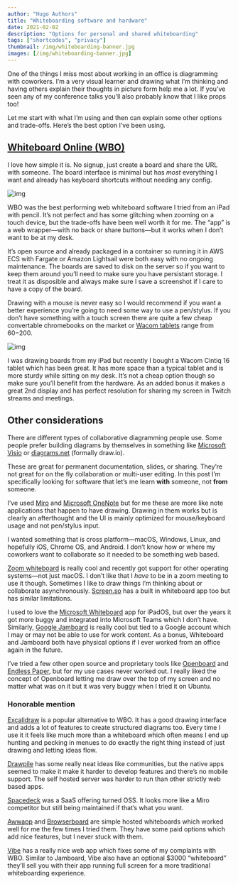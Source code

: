 ```yaml
---
author: "Hugo Authors"
title: "Whiteboarding software and hardware"
date: 2021-02-02
description: "Options for personal and shared whiteboarding"
tags: ["shortcodes", "privacy"]
thumbnail: /img/whiteboarding-banner.jpg 
images: [/img/whiteboarding-banner.jpg]
---
```


One of the things I miss most about working in an office is diagramming with coworkers. I’m a very visual learner and drawing what I’m thinking and having others explain their thoughts in picture form help me a lot. If you’ve seen any of my conference talks you’ll also probably know that I like props too!

Let me start with what I’m using and then can explain some other options and trade-offs. Here’s the best option I’ve been using.

## [Whiteboard Online (WBO)](https://wbo.ophir.dev/)

I love how simple it is. No signup, just create a board and share the URL with someone. The board interface is minimal but has *most* everything I want and already has keyboard shortcuts without needing any config.

![img](/img/wbo-1.png)

WBO was the best performing web whiteboard software I tried from an iPad with pencil. It’s not perfect and has some glitching when zooming on a touch device, but the trade-offs have been well worth it for me. The “app” is a web wrapper—with no back or share buttons—but it works when I don’t want to be at my desk.

It’s open source and already packaged in a container so running it in AWS ECS with Fargate or Amazon Lightsail were both easy with no ongoing maintenance. The boards are saved to disk on the server so if you want to keep them around you’ll need to make sure you have persistant storage. I treat it as disposible and always make sure I save a screenshot if I care to have a copy of the board.

Drawing with a mouse is never easy so I would recommend if you want a better experience you’re going to need some way to use a pen/stylus. If you don’t have something with a touch screen there are quite a few cheap convertable chromebooks on the market or [Wacom tablets](https://estore.wacom.com/en-US/tablets.html) range from $60-$200.

![img](/img/whiteboarding-cintiq.jpg)

I was drawing boards from my iPad but recently I bought a Wacom Cintiq 16 tablet which has been great. It has more space than a typical tablet and is more sturdy while sitting on my desk. It’s not a cheap option though so make sure you’ll benefit from the hardware. As an added bonus it makes a great 2nd display and has perfect resolution for sharing my screen in Twitch streams and meetings.

## Other considerations

There are different types of collaborative diagramming people use. Some people prefer building diagrams by themselves in something like [Microsoft Visio](https://www.microsoft.com/en-us/microsoft-365/visio/flowchart-software) or [diagrams.net](https://diagrams.net/) (formally draw.io).

These are great for permanent documentation, slides, or sharing. They’re not great for on the fly collaboration or multi-user editing. In this post I’m specifically looking for software that let’s me learn **with** someone, not **from** someone.

I’ve used [Miro](https://miro.com/) and [Microsoft OneNote](https://www.onenote.com/) but for me these are more like note applications that happen to have drawing. Drawing in them works but is clearly an afterthought and the UI is mainly optimized for mouse/keyboard usage and not pen/stylus input.

I wanted something that is cross platform—macOS, Windows, Linux, and hopefully iOS, Chrome OS, and Android. I don’t know how or where my coworkers want to collaborate so it needed to be something web based.

[Zoom whiteboard](https://support.zoom.us/hc/en-us/articles/205677665-Sharing-a-whiteboard) is really cool and recently got support for other operating systems—not just macOS. I don’t like that I *have* to be in a zoom meeting to use it though. Sometimes I like to draw things I’m thinking about or collaborate asynchronously. [Screen.so](https://screen.so/) has a built in whiteboard app too but has similar limitations.

I used to love the [Microsoft Whiteboard](https://www.microsoft.com/en-us/microsoft-365/microsoft-whiteboard/digital-whiteboard-app) app for iPadOS, but over the years it got more buggy and integrated into Microsoft Teams which I don’t have. Similarly, [Google Jamboard](https://jamboard.google.com/) is really cool but tied to a Google account which I may or may not be able to use for work content. As a bonus, Whiteboard and Jamboard both have physical options if I ever worked from an office again in the future.

I’ve tried a few other open source and proprietary tools like [Openboard](https://openboard.ch/index.en.html) and [Endless Paper](https://www.endlesspaper.app/), but for my use cases never worked out. I really liked the concept of Openboard letting me draw over the top of my screen and no matter what was on it but it was very buggy when I tried it on Ubuntu.

### Honorable mention

[Excalidraw](https://github.com/excalidraw/excalidraw) is a popular alternative to WBO. It has a good drawing interface and adds a lot of features to create structured diagrams too. Every time I use it it feels like much more than a whiteboard which often means I end up hunting and pecking in menues to do exactly the right thing instead of just drawing and letting ideas flow.

[Drawpile](https://drawpile.net/) has some really neat ideas like communities, but the native apps seemed to make it make it harder to develop features and there’s no mobile support. The self hosted server was harder to run than other strictly web based apps.

[Spacedeck](https://github.com/spacedeck/spacedeck-open) was a SaaS offering turned OSS. It looks more like a Miro competitor but still being maintained if that’s what you want.

[Awwapp](https://awwapp.com/#) and [Browserboard](https://browserboard.com/) are simple hosted whiteboards which worked well for me the few times I tried them. They have some paid options which add nice features, but I never stuck with them.

[Vibe](https://app.vibe.us/) has a really nice web app which fixes some of my complaints with WBO. Similar to Jamboard, Vibe also have an optional $3000 “whiteboard” they’ll sell you with their app running full screen for a more traditional whiteboarding experience.

